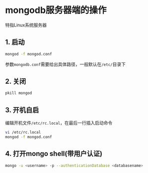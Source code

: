 # mongodb服务器端的操作

特指Linux系统服务器

## 1. 启动

```bash
mongod -f mongod.conf
```

参数`mongodb.conf`需要给出具体路径，一般默认在`/etc/`目录下

## 2. 关闭

```bash
pkill mongod
```

## 3. 开机自启

编辑开机文件`/etc/rc.local`，在最后一行插入启动命令

```bash
vi /etc/rc.local
mongod -f mongod.conf
```

## 4. 打开mongo shell(带用户认证)

```bash
mongo -u <username> -p --authenticationDatabase <databasename>
```

